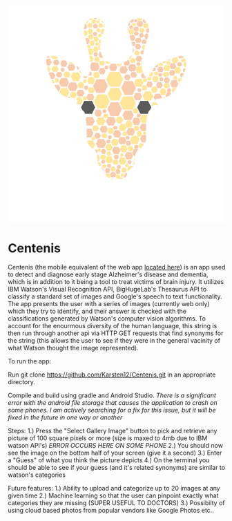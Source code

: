 ![alt text](https://raw.githubusercontent.com/Karsten12/Centenis/master/app/src/main/res/mipmap-xxxhdpi/ic_gft.png?token=AHlznhiy1IeJLOxcsIlsvA0JS6V7p21Kks5ZUaPmwA%3D%3D)

# Centenis
Centenis (the mobile equivalent of the web app [located here](https://github.com/calufornia/centenis)) is an app used to detect and diagnose early stage Alzheimer's disease and dementia, which is in addition to it being a tool to treat victims of brain injury. It utilizes IBM Watson's Visual Recognition API, BigHugeLab's Thesaurus API to classify a standard set of images and Google's speech to text functionality. The app presents the user with a series of images (currently web only) which they try to identify, and their answer is checked with the classifications generated by Watson's computer vision algorithms. To account for the enourmous diversity of the human language, this string is then run through another api via HTTP GET requests that find synonyms for the string (this allows the user to see if they were in the general vacinity of what Watson thought the image represented).

To run the app:

Run git clone https://github.com/Karsten12/Centenis.git in an appropriate directory.

Compile and build using gradle and Android Studio.
*There is a significant error with the android file storage that causes the application to crash on some phones. 
I am actively searching for a fix for this issue, but it will be fixed in the future in one way or another*

Steps:
1.) Press the "Select Gallery Image" button to pick and retrieve any picture of 100 square pixels or more (size is maxed to 4mb due to IBM watson API's)
*ERROR OCCURS HERE ON SOME PHONE*
2.) You should now see the image on the bottom half of your screen (give it a second)
3.) Enter a "Guess" of what you think the picture depicts
4.) On the terminal you should be able to see if your guess (and it's related synonyms) are similar to watson's categories


Future features:
1.) Ability to upload and categorize up to 20 images at any given time
2.) Machine learning so that the user can pinpoint exactly what categories they are missing (SUPER USEFUL TO DOCTORS)
3.) Possibilty of using cloud based photos from popular vendors like Google Photos etc..
